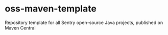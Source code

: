 # oss-maven-template
Repository template for all Sentry open-source Java projects, published on Maven Central
